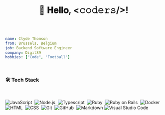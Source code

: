 <h1 align="center">
  👋 𝐇𝐞𝐥𝐥𝐨, <𝚌𝚘𝚍𝚎𝚛𝚜/>!
</h1>

<br/>
<br/>

```yaml
name: Clyde Thomson
from: Brussels, Belgium
job: Backend Software Engineer
company: Digit89
hobbies: ["Code", "Football"]
```

<br/>

### 🛠 Tech Stack

<br/>

![JavaScript](https://img.shields.io/badge/-JavaScript-05122A?style=flat&logo=javascript)&nbsp;
![Node.js](https://img.shields.io/badge/-Node.js-05122A?style=flat&logo=node.js)&nbsp;
![Typescript](https://img.shields.io/badge/-Typescript-05122A?style=flat&logo=typescript)&nbsp;
![Ruby](https://img.shields.io/badge/-Ruby-05122A?style=flat&logo=ruby)&nbsp;
![Ruby on Rails](https://img.shields.io/badge/-Ruby%20On%20Rails-05122A?style=flat&logo=ruby-on-rails)&nbsp;
![Docker](https://img.shields.io/badge/-Docker-05122A?style=flat&logo=docker)&nbsp;\
![HTML](https://img.shields.io/badge/-HTML-05122A?style=flat&logo=HTML5)&nbsp;
![CSS](https://img.shields.io/badge/-CSS-05122A?style=flat&logo=CSS3&logoColor=1572B6)&nbsp;
![Git](https://img.shields.io/badge/-Git-05122A?style=flat&logo=git)&nbsp;
![GitHub](https://img.shields.io/badge/-GitHub-05122A?style=flat&logo=github)&nbsp;
![Markdown](https://img.shields.io/badge/-Markdown-05122A?style=flat&logo=markdown)
![Visual Studio Code](https://img.shields.io/badge/-Visual%20Studio%20Code-05122A?style=flat&logo=visual-studio-code&logoColor=007ACC)&nbsp;
<br/>
<br/>
